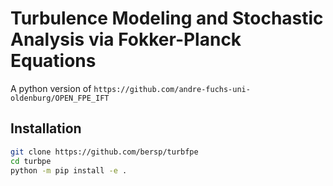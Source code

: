 # Turbulence Modeling and Stochastic Analysis via Fokker-Planck Equations
A python version of `https://github.com/andre-fuchs-uni-oldenburg/OPEN_FPE_IFT`

## Installation
```sh
git clone https://github.com/bersp/turbfpe
cd turbpe
python -m pip install -e .
```

